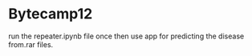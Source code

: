 # Bytecamp12
run the repeater.ipynb file once
then use app for predicting the disease from.rar files.
